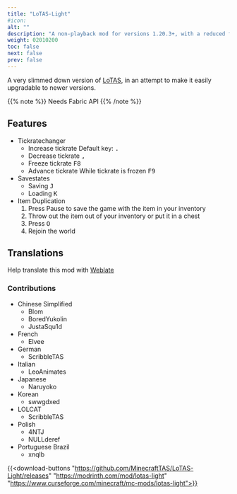 ```yaml
---
title: "LoTAS-Light"
#icon:
alt: ""
description: "A non-playback mod for versions 1.20.3+, with a reduced feature set"
weight: 02010200
toc: false
next: false
prev: false
---
```


A very slimmed down version of [LoTAS](/downloads/non-playback/lotas), in an attempt to make it easily upgradable to newer versions.

{{% note %}}
Needs Fabric API
{{% /note %}}

## Features
- Tickratechanger
  - Increase tickrate Default key: <kbd>.</kbd>
  - Decrease tickrate <kbd>,</kbd>
  - Freeze tickrate <kbd>F8</kbd>
  - Advance tickrate While tickrate is frozen <kbd>F9</kbd>
- Savestates
  - Saving <kbd>J</kbd>
  - Loading <kbd>K</kbd>
- Item Duplication
  1. Press Pause to save the game with the item in your inventory
  2. Throw out the item out of your inventory or put it in a chest
  3. Press <kbd>O</kbd>
  4. Rejoin the world

## Translations
Help translate this mod with [Weblate](https://weblate.minecrafttas.com/projects/lotas-light/main/)

### Contributions
- Chinese Simplified
  - Blom
  - BoredYukolin
  - JustaSqu1d
- French
  - Elvee
- German
  - ScribbleTAS
- Italian
  - LeoAnimates
- Japanese
  - Naruyoko
- Korean
  - swwgdxed
- LOLCAT
  - ScribbleTAS
- Polish
  - 4NTJ
  - NULLderef
- Portuguese Brazil
  - xnqlb

{{<download-buttons "https://github.com/MinecraftTAS/LoTAS-Light/releases" "https://modrinth.com/mod/lotas-light" "https://www.curseforge.com/minecraft/mc-mods/lotas-light">}}